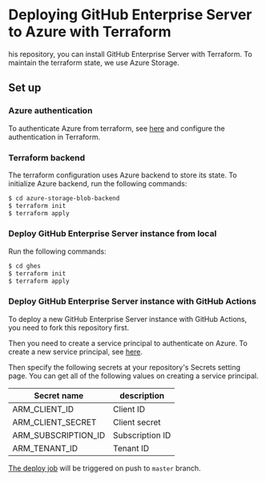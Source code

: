 # Deploying GitHub Enterprise Server to Azure with Terraform

his repository, you can install GitHub Enterprise Server with Terraform. To maintain the terraform state, we use Azure Storage.

## Set up

### Azure authentication

To authenticate Azure from terraform, see [here](https://www.terraform.io/docs/providers/azurerm/guides/azure_cli.html) and configure the authentication in Terraform.

### Terraform backend

The terraform configuration uses Azure backend to store its state. To initialize Azure backend, run the following commands:

```sh
$ cd azure-storage-blob-backend
$ terraform init
$ terraform apply
```

### Deploy GitHub Enterprise Server instance from local

Run the following commands:

```sh
$ cd ghes
$ terraform init
$ terraform apply
```

### Deploy GitHub Enterprise Server instance with GitHub Actions

To deploy a new GitHub Enterprise Server instance with GitHub Actions, you need to fork this repository first.

Then you need to create a service principal to authenticate on Azure. To create a new service principal, see [here](https://docs.microsoft.com/en-us/cli/azure/create-an-azure-service-principal-azure-cli?view=azure-cli-latest).

Then specify the following secrets at your repository's Secrets setting page. You can get all of the following values on creating a service principal.

| Secret name         | description     |
| ------------------- | --------------- |
| ARM_CLIENT_ID       | Client ID       |
| ARM_CLIENT_SECRET   | Client secret   |
| ARM_SUBSCRIPTION_ID | Subscription ID |
| ARM_TENANT_ID       | Tenant ID       |

[The deploy job](https://github.com/yuichielectric/deploy-github-enterprise-server/blob/master/.github/workflows/deploy.yml) will be triggered on push to `master` branch.
